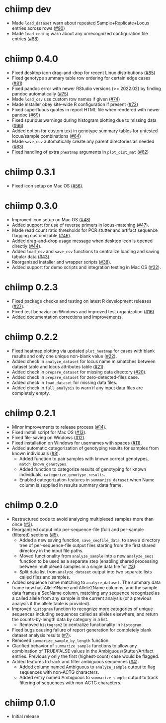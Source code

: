 # chiimp dev

 * Made `load_dataset` warn about repeated Sample+Replicate+Locus entries
   across rows ([#90])
 * Made `load_config` warn about any unrecognized configuration file entries
   ([#88])

[#90]: https://github.com/ShawHahnLab/chiimp/pull/90
[#88]: https://github.com/ShawHahnLab/chiimp/pull/88

# chiimp 0.4.0

 * Fixed desktop icon drag-and-drop for recent Linux distributions ([#85])
 * Fixed genotype summary table row ordering for certain edge cases ([#81])
 * Fixed pandoc error with newer RStudio versions (>= 2022.02) by finding
   pandoc automatically ([#75])
 * Made `load_csv` use custom row names if given ([#74])
 * Made installer obey site-wide R configuration if present ([#72])
 * Fixed superfluous quotes in report HTML file when rendered with newer pandoc
   ([#69])
 * Fixed spurious warnings during histogram plotting due to missing data
   ([#66])
 * Added option for custom text in genotype summary tables for untested
   locus/sample combinations ([#64])
 * Made `save_csv` automatically create any parent directories as needed
   ([#63])
 * Fixed handling of extra `pheatmap` arguments in `plot_dist_mat` ([#62])

[#85]: https://github.com/ShawHahnLab/chiimp/pull/85
[#81]: https://github.com/ShawHahnLab/chiimp/pull/81
[#75]: https://github.com/ShawHahnLab/chiimp/pull/75
[#74]: https://github.com/ShawHahnLab/chiimp/pull/74
[#72]: https://github.com/ShawHahnLab/chiimp/pull/72
[#69]: https://github.com/ShawHahnLab/chiimp/pull/69
[#66]: https://github.com/ShawHahnLab/chiimp/pull/66
[#64]: https://github.com/ShawHahnLab/chiimp/pull/64
[#63]: https://github.com/ShawHahnLab/chiimp/pull/63
[#62]: https://github.com/ShawHahnLab/chiimp/pull/62

# chiimp 0.3.1

 * Fixed icon setup on Mac OS ([#56]).

[#56]: https://github.com/ShawHahnLab/chiimp/pull/56

# chiimp 0.3.0

 * Improved icon setup on Mac OS ([#48]).
 * Added support for use of reverse primers in locus-matching ([#47]).
 * Made read count ratio thresholds for PCR stutter and artifact sequence
   flagging customizable ([#46]).
 * Added drag-and-drop usage message when desktop icon is opened directly
   ([#44]).
 * Added `load_csv` and `save_csv` functions to centralize loading and saving
   tabular data ([#43]).
 * Reorganized installer and wrapper scripts ([#38]).
 * Added support for demo scripts and integration testing in Mac OS ([#32]).

[#48]: https://github.com/ShawHahnLab/chiimp/pull/48
[#47]: https://github.com/ShawHahnLab/chiimp/pull/47
[#46]: https://github.com/ShawHahnLab/chiimp/pull/46
[#44]: https://github.com/ShawHahnLab/chiimp/pull/44
[#43]: https://github.com/ShawHahnLab/chiimp/pull/43
[#38]: https://github.com/ShawHahnLab/chiimp/pull/38
[#32]: https://github.com/ShawHahnLab/chiimp/pull/32

# chiimp 0.2.3

 * Fixed package checks and testing on latest R development releases ([#27]).
 * Fixed test behavior on Windows and improved test organization ([#16]).
 * Added documentation corrections and improvements.

[#27]: https://github.com/ShawHahnLab/chiimp/issues/27
[#16]: https://github.com/ShawHahnLab/chiimp/issues/16

# chiimp 0.2.2

 * Fixed heatmap plotting via updated `plot_heatmap` for cases with blank
   results and only one unique non-blank value ([#22]).
 * Added check in `analyze_dataset` for locus name mismatches between dataset
   table and locus attributes table ([#21]).
 * Added check in `prepare_dataset` for missing data directory ([#20]).
 * Added check in `prepare_dataset` for zero-detected-files case.
 * Added check in `load_dataset` for missing data files.
 * Added check in `full_analysis` to warn if any input data files are
   completely empty.

[#22]: https://github.com/ShawHahnLab/chiimp/issues/22
[#21]: https://github.com/ShawHahnLab/chiimp/issues/21
[#20]: https://github.com/ShawHahnLab/chiimp/issues/20

# chiimp 0.2.1

 * Minor improvements to release process ([#14]).
 * Fixed install script for Mac OS ([#13]).
 * Fixed file-saving on Windows ([#12]).
 * Fixed installation on Windows for usernames with spaces ([#11]).
 * Added automatic categorization of genotyping results for samples from known
 individuals ([#8]).
   * Added function to pair samples with known correct genotypes,
   `match_known_genotypes`.
   * Added function to categorize results of genotyping for known individuals,
   `categorize_genotype_results`.
   * Enabled categorization features in `summarize_dataset` when Name column is
   supplied in results summary data frame.

[#14]: https://github.com/ShawHahnLab/chiimp/issues/14
[#13]: https://github.com/ShawHahnLab/chiimp/issues/13
[#12]: https://github.com/ShawHahnLab/chiimp/issues/12
[#11]: https://github.com/ShawHahnLab/chiimp/issues/11
[#8]: https://github.com/ShawHahnLab/chiimp/issues/8

# chiimp 0.2.0

 * Restructured code to avoid analyzing multiplexed samples more than once ([#3]).
 * Reorganized output into per-sequence-file (full) and per-sample (filtered)
   sections ([#5]).
   * Added a new saving function, `save_seqfile_data`, to save a directory tree
     of per-sequence-file output files starting from the first shared directory
     in the input file paths.
   * Moved functionality from `analyze_sample` into a new `analyze_seqs`
     function to be used as a separate step (enabling shared processing between
     multiplexed samples in a single data file for [#3]).
   * Split data list from `analyze_dataset` output into two separate lists
     called files and samples.
 * Added sequence name matching to `analyze_dataset`.  The summary data frame
   now has Allele1Name and Allele2Name columns, and the sample data frames a
   SeqName column, matching any sequence recognized as a called allele from any
   sample in the current analysis (or a previous analysis if the allele table
   is provided).
 * Improved `histogram` function to recognize more categories of unique
   sequences including sequences called as alleles elsewhere, and return the
   counts-by-length data by category in a list.
   * Removed `histogram2` to centralize functionality in `histogram`.
 * Fixed bugs causing failure of report generation for completely blank
   dataset analysis results ([#7]).
 * Removed `summarize_sample_by_length` function.
 * Clarified behavior of `summarize_sample` functions to allow any combination
   of TRUE/FALSE values in the Ambiguous/Stutter/Artifact entries.  Previously
   only the first (highest-count) case would be flagged.
 * Added features to track and filter ambiguous sequences ([#4]).
   * Added column named Ambiguous to `analyze_sample` output to flag sequences
     with non-ACTG characters.
   * Added entry named Ambiguous to `summarize_sample` output to track
     filtering of sequences with non-ACTG characters.

[#7]: https://github.com/ShawHahnLab/chiimp/issues/7
[#5]: https://github.com/ShawHahnLab/chiimp/issues/5
[#4]: https://github.com/ShawHahnLab/chiimp/issues/4
[#3]: https://github.com/ShawHahnLab/chiimp/issues/3

# chiimp 0.1.0

 * Initial release
